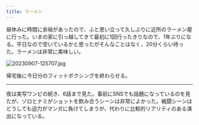```yaml
---
title: ラーメン
---
```


昼休みに時間に余裕があったので、ふと思い立って久しぶりに近所のラーメン屋に行った。いまの家に引っ越してきて最初に1回行ったきりなので、1年ぶりになる。平日なので空いているかと思ったがそんなことはなく、20分くらい待った。ラーメンは非常に美味しい。

![20230907-125707.jpg](https://ceshmina-photos.s3.ap-northeast-1.amazonaws.com/medium/202309/20230907-125707.jpg)

帰宅後に今日分のフィットボクシングを終わらせる。

---

夜は実写ワンピの続き、6話まで見た。事前にSNSでも話題になっているのを見たが、ゾロとナミがショットを飲み合うシーンは非常によかった。戦闘シーンはどうしても迫力がマンガに負けてしまうが、代わりに比較的リアリティのある演出になっている。
